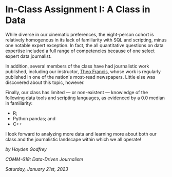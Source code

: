 # In-Class Assignment I: A Class in Data
While diverse in our cinematic preferences, the eight-person cohort is relatively homogenous in its lack of familiarity with SQL and scripting, minus one notable expert exception. In fact, the all quantitative questions on data expertise included a full range of competencies because of one select expert data journalist.

In addition, several members of the class have had journalistic work published, including our instructor, [Theo Francis](https://www.wsj.com/news/author/theo-francis), whose work is regularly published in one of the nation's most-read newspapers. Little else was discovered about this topic, however. 

Finally, our class has limited — or non-existent — knowledge of the following data tools and scripting languages, as evidenced by a 0.0 median in familiarity:
- R;
- Python pandas; and
- C++

I look forward to analyzing more data and learning more about both our class and the journalistic landscape within which we all operate!



_by Hayden Godfrey_

_COMM-618: Data-Driven Journalism_

_Saturday, January 21st, 2023_
